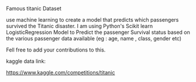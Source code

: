 Famous titanic Dataset

use machine learning to create a model that predicts which passengers survived the Titanic disaster.
I am using Python's Scikit learn LogisticRegression Model to Predict the passenger Survival status based on the various passenger data available (eg : age, name , class, gender etc)

Fell free to add your contributions to this.

kaggle data link:

https://www.kaggle.com/competitions/titanic
